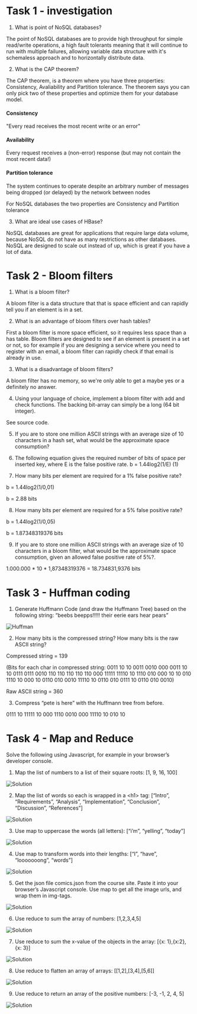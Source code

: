 # Task 1 - investigation

1. What is point of NoSQL databases?

The point of NoSQL databases are to provide high throughput for simple read/write operations, a high fault tolerants meaning that it will continue to run with multiple failures, allowing variable data structure with it's schemaless approach and to horizontally distribute data.

2. What is the CAP theorem?  


The CAP theorem, is a theorem where you have three properties: Consistency, Avaliability and Partition tolerance. The theorem says you can only pick two of these properties and optimize them for your database model. 
#### Consistency
"Every read receives the most recent write or an error"
#### Availability
Every request receives a (non-error) response (but may not contain the most recent data!)
#### Partition tolerance
The system continues to operate despite an arbitrary number of messages being dropped (or delayed) by the network between nodes  

For NoSQL databases the two properties are Consistency and Partition tolerance

3. What are ideal use cases of HBase?

NoSQL databases are great for applications that require large data volume, because NoSQL do not have as many restrictions as other databases. NoSQL are designed to scale out instead of up, which is great if you have a lot of data. 

# Task 2 - Bloom filters

1. What is a bloom filter?

A bloom filter is a data structure that that is space efficient and can rapidly tell you if an element is in a set.

2. What is an advantage of bloom filters over hash tables?

First a bloom filter is more space efficient, so it requires less space than a has table. Bloom filters are designed to see if an element is present in a set or not, so for example if you are designing a service where you need to register with an email, a bloom filter can rapidly check if that email is already in use.

3. What is a disadvantage of bloom filters?

A bloom filter has no memory, so we're only able to get a maybe yes or a definitely no answer. 

4. Using your language of choice, implement a bloom filter with add and
check functions. The backing bit-array can simply be a long (64 bit
integer).

See source code.

5.  If you are to store one million ASCII strings with an average size of 10
characters in a hash set, what would be the approximate space consumption?



6. The following equation gives the required number of bits of space per
inserted key, where E is the false positive rate.
b = 1.44log2(1/E) (1)

7. How many bits per element are required for a 1% false positive rate?

b = 1.44log2(1/0,01) 

b = 2.88 bits

8. How many bits per element are required for a 5% false positive rate?

b = 1.44log2(1/0,05) 

b = 1.87348319376 bits

9. If you are to store one million ASCII strings with an average size of 10
characters in a bloom filter, what would be the approximate space consumption, given an allowed false positive rate of 5%?.

1.000.000 * 10 * 1,87348319376 = 18.734831,9376 bits


# Task 3 - Huffman coding

1. Generate Huffmann Code (and draw the Huffmann Tree) based on the
following string: “beebs beepps!!!!! their eerie ears hear pears”

![Huffman](https://github.com/MadsMeinertAndersenCPHBusiness/DBDAssignment2/blob/main/HuffmanTree.png)

2. How many bits is the compressed string? How many bits is the raw ASCII
string?

Compressed string = 139

(Bits for each char in compressed string: 
0011 10 10 0011 0010 000 0011 10 10 0111 0111 0010 110 110 110 110 110 000 11111 11110 10 1110 010 000 10 10 010 1110 10 000 10 0110 010 0010 11110 10 0110 010 0111 10 0110 010 0010)

Raw ASCII string = 360

3. Compress “pete is here” with the Huffmann tree from before.

0111 10 11111 10 000 1110 0010 000 11110 10 010 10


# Task 4 - Map and Reduce
Solve the following using Javascript, for example in your browser’s developer
console.
1. Map the list of numbers to a list of their square roots: [1, 9, 16, 100]

![Solution](https://github.com/MadsMeinertAndersenCPHBusiness/DBDAssignment2/blob/main/4.1.JPG)

2. Map the list of words so each is wrapped in a \<h1> tag: [“Intro”, “Requirements”, “Analysis”, “Implementation”, “Conclusion”, “Discussion”,
“References”]

![Solution](https://github.com/MadsMeinertAndersenCPHBusiness/DBDAssignment2/blob/main/4.2.JPG)

3. Use map to uppercase the words (all letters): [“i’m”, “yelling”, “today”]

![Solution](https://github.com/MadsMeinertAndersenCPHBusiness/DBDAssignment2/blob/main/4.3.JPG)

4. Use map to transform words into their lengths: [“I”, “have”, “looooooong”,
“words”]

![Solution](https://github.com/MadsMeinertAndersenCPHBusiness/DBDAssignment2/blob/main/4.4.JPG)

5. Get the json file comics.json from the course site. Paste it into your
browser’s Javascript console. Use map to get all the image urls, and wrap
them in img-tags.

![Solution](https://github.com/MadsMeinertAndersenCPHBusiness/DBDAssignment2/blob/main/4.5.JPG)

6. Use reduce to sum the array of numbers: [1,2,3,4,5]

![Solution](https://github.com/MadsMeinertAndersenCPHBusiness/DBDAssignment2/blob/main/4.6.JPG)

7. Use reduce to sum the x-value of the objects in the array: [{x: 1},{x:2},{x: 3}]

![Solution](https://github.com/MadsMeinertAndersenCPHBusiness/DBDAssignment2/blob/main/4.7.JPG)

8. Use reduce to flatten an array of arrays: [[1,2],[3,4],[5,6]]

![Solution](https://github.com/MadsMeinertAndersenCPHBusiness/DBDAssignment2/blob/main/4.8.JPG)

9. Use reduce to return an array of the positive numbers: [-3, -1, 2, 4, 5]

![Solution](https://github.com/MadsMeinertAndersenCPHBusiness/DBDAssignment2/blob/main/4%2C9.JPG)

